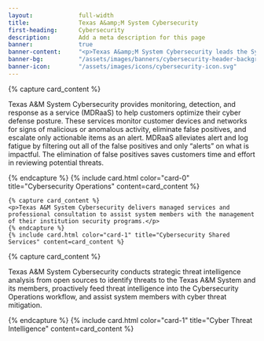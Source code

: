 ```yaml
---
layout:             full-width
title:              Texas A&amp;M System Cybersecurity
first-heading:      Cybersecurity
description:        Add a meta description for this page
banner:             true
banner-content:     "<p>Texas A&amp;M System Cybersecurity leads the System's effort to manage and reduce risk to our cyber infrastructure. We deliver resources and tools to our stakeholders to help them ensure a secure and resilient infrastructure.</p>"
banner-bg:          "/assets/images/banners/cybersecurity-header-background-full.jpg"
banner-icon:        "/assets/images/icons/cybersecurity-icon.svg"
---
```


<div class="row cards">
	{% capture card_content %}
	<p>Texas A&M System Cybersecurity provides monitoring, detection, and response as a service (MDRaaS) to help customers optimize their cyber defense posture. These services monitor customer devices and networks for signs of malicious or anomalous activity, eliminate false positives, and escalate only actionable items as an alert. MDRaaS alleviates alert and log fatigue by filtering out all of the false positives and only “alerts” on what is impactful. The elimination of false positives saves customers time and effort in reviewing potential threats.</p>
	{% endcapture %}
	{% include card.html color="card-0" title="Cybersecurity Operations" content=card_content %}
<!--	{% include card.html color="card-0" title="Cybersecurity Operations" read_more_url="cyber-ops" content=card_content %} -->

	{% capture card_content %}
	<p>Texas A&M System Cybersecurity delivers managed services and professional consultation to assist system members with the management of their institution security programs.</p>
	{% endcapture %}
	{% include card.html color="card-1" title="Cybersecurity Shared Services" content=card_content %}
<!--	{% include card.html color="card-1" title="Cybersecurity Shared Services" read_more_url="cyber-shared-services" content=card_content %} -->
</div>

<div class="row cards">
	{% capture card_content %}
	<p>Texas A&M System Cybersecurity conducts strategic threat intelligence analysis from open sources to identify threats to the Texas A&M System and its members, proactively feed threat intelligence into the Cybersecurity Operations workflow, and assist system members with cyber threat mitigation.</p>
	{% endcapture %}
	{% include card.html color="card-1" title="Cyber Threat Intelligence" content=card_content %}
<!--	{% include card.html color="card-1" title="Cyber Threat Intelligence" read_more_url="cyber-threat-intel" content=card_content %} -->
</div>
